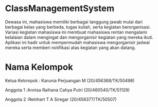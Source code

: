 # ClassManagementSystem
Dewasa ini, mahasiswa memiliki berbagai tanggung jawab mulai dari berbagai kelas yang berbeda, tugas kuliah, serta kegiatan berorganisasi. Variasi kegiatan mahasiswa ini membuat mahasiswa rentan mengalami kelalaian dalam mengingat dan mengorganisir kegiatan yang mereka ikuti. Aplikasi ini hadir untuk mempermudah mahasiswa mengorganisir jadwal mereka serta memberi notifikasi atas kegiatan yang akan datang. 

# Nama Kelompok

Ketua Kelompok  : Karunia Perjuangan M (20/456368/TK/50498)

Anggota 1       :Annisa Raihana Cahya Putri (20/460540/TK/51129)

Anggota 2       :Reinhart T A Siregar (20/456377/TK/50507)
